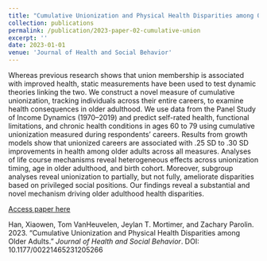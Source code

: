 ```yaml
---
title: "Cumulative Unionization and Physical Health Disparities among Older Adults"
collection: publications
permalink: /publication/2023-paper-02-cumulative-union
excerpt: ''
date: 2023-01-01
venue: 'Journal of Health and Social Behavior'
---
```

Whereas previous research shows that union membership is associated with improved health, static measurements have been used to test dynamic theories linking the two. We construct a novel measure of cumulative unionization, tracking individuals across their entire careers, to examine health consequences in older adulthood. We use data from the Panel Study of Income Dynamics (1970–2019) and predict self-rated health, functional limitations, and chronic health conditions in ages 60 to 79 using cumulative unionization measured during respondents’ careers. Results from growth models show that unionized careers are associated with .25 SD to .30 SD improvements in health among older adults across all measures. Analyses of life course mechanisms reveal heterogeneous effects across unionization timing, age in older adulthood, and birth cohort. Moreover, subgroup analyses reveal unionization to partially, but not fully, ameliorate disparities based on privileged social positions. Our findings reveal a substantial and novel mechanism driving older adulthood health disparities.

[Access paper here](https://journals-sagepub-com.ezp1.lib.umn.edu/doi/10.1177/00221465231205266)

Han, Xiaowen, Tom VanHeuvelen, Jeylan T. Mortimer, and Zachary Parolin. 2023. “Cumulative Unionization and Physical Health Disparities among Older Adults.” *Journal of Health and Social Behavior*. DOI: 10.1177/00221465231205266
